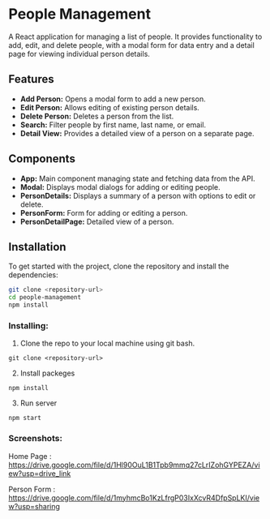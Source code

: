 # People Management

A React application for managing a list of people. It provides functionality to add, edit, and delete people, with a modal form for data entry and a detail page for viewing individual person details.

## Features

- **Add Person:** Opens a modal form to add a new person.
- **Edit Person:** Allows editing of existing person details.
- **Delete Person:** Deletes a person from the list.
- **Search:** Filter people by first name, last name, or email.
- **Detail View:** Provides a detailed view of a person on a separate page.

## Components

- **App:** Main component managing state and fetching data from the API.
- **Modal:** Displays modal dialogs for adding or editing people.
- **PersonDetails:** Displays a summary of a person with options to edit or delete.
- **PersonForm:** Form for adding or editing a person.
- **PersonDetailPage:** Detailed view of a person.

## Installation

To get started with the project, clone the repository and install the dependencies:

```bash
git clone <repository-url>
cd people-management
npm install

```

### Installing:

1. Clone the repo to your local machine using git bash.

```
git clone <repository-url>
```

2. Install packeges

```
npm install
```

3. Run server

```
npm start
```

### Screenshots:

Home Page : https://drive.google.com/file/d/1Hl90OuL1B1Tpb9mmq27cLrIZohGYPEZA/view?usp=drive_link

Person Form : https://drive.google.com/file/d/1myhmcBo1KzLfrgP03IxXcvR4DfpSpLKI/view?usp=sharing
